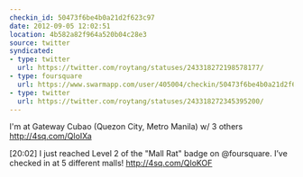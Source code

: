 ```yaml
---
checkin_id: 50473f6be4b0a21d2f623c97
date: 2012-09-05 12:02:51
location: 4b582a82f964a520b04c28e3
source: twitter
syndicated:
- type: twitter
  url: https://twitter.com/roytang/statuses/243318272198578177/
- type: foursquare
  url: https://www.swarmapp.com/user/405004/checkin/50473f6be4b0a21d2f623c97?s=sD42TJHR7dtakazzwc_r4mcrT-A&ref=tw
- type: twitter
  url: https://twitter.com/roytang/statuses/243318272345395200/
---
```


I'm at Gateway Cubao (Quezon City, Metro Manila) w/ 3 others http://4sq.com/QloIXa

<time>[20:02]</time> I just reached Level 2 of the "Mall Rat" badge on @foursquare. I’ve checked in at 5 different malls! http://4sq.com/QloKOF